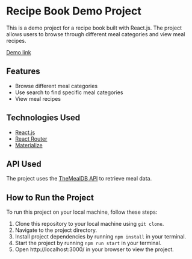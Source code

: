 # Recipe Book Demo Project

This is a demo project for a recipe book built with React.js. The project allows users to browse through different meal categories and view meal recipes.

[Demo link](https://nick2101.github.io/react-food/)

## Features

- Browse different meal categories
- Use search to find specific meal categories 
- View meal recipes

## Technologies Used

- [React.js](https://react.dev/)
- [React Router](https://reactrouter.com/en/main)
- [Materialize](https://materializecss.com/)

## API Used

The project uses the [TheMealDB API](https://www.themealdb.com/api.php) to retrieve meal data.

## How to Run the Project

To run this project on your local machine, follow these steps:

1. Clone this repository to your local machine using `git clone`.
2. Navigate to the project directory.
3. Install project dependencies by running `npm install` in your terminal.
4. Start the project by running `npm run start` in your terminal.
5. Open http://localhost:3000/ in your browser to view the project.
